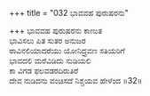 +++
title = "032 ಭಾವವಹ ಪುರುಷರನು"

+++
ಭಾವವಹ ಪುರುಷರನು ಕಾಣುತ  
ಭಾವಿಸಲು ಪಿತ ಸುತರ ಅನುಜರ  
ಠಾವಿನಲಿಯಾದರೆಯು ಯೋನಿದ್ರ್ರವಣ ಸತಿಯರಿಗೆ   
ಭಾವದಲಿ ಮರೆವಿಡಿದು ನುಡಿಯಲಿ  
ಕಾ ವಿಗಡ ಫಲವಡರದಿರುತಿರೆ  
ದೇವ ನುಡಿದನು ವಂಚಿಸದೆ ನಿಶ್ಚಯವ ಹೇಳೆಂದ     ॥32॥